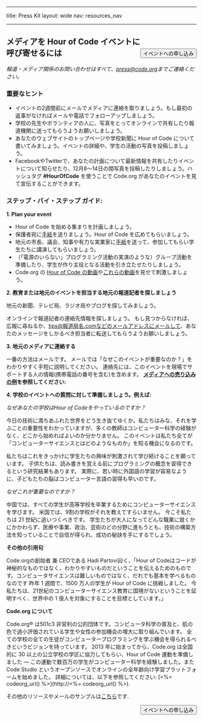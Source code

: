 * * *

title: Press Kit layout: wide nav: resources_nav

* * *

[<button style="float: right; margin-top: 50px">イベントへの申し込み</button>](/#join)

## メディアを Hour of Code イベントに呼び寄せるには

*報道・メディア関係のお問い合わせはすべて、<press@code.org>までご連絡ください。*

### 重要なヒント

  * イベントの2週間前にメールでメディアに連絡を取りましょう。もし最初の返事がなければメールや電話でフォローアップしましょう。
  * 学校の先生やボランティアの人に、写真をとってオンラインで共有したり報道機関に送ってもらうようお願いしましょう。
  * あなたのウェブサイトのトップページや学校新聞に Hour of Code について書いてみましょう。イベントの詳細や、学生の活動の写真を投稿しましょう。
  * FacebookやTwitterで、あなたの計画について最新情報を共有したりイベントについて知らせたり、12月8～14日の間写真を投稿したりしましょう。ハッシュタグ **#HourOfCode** を使うことで Code.org があなたのイベントを見て宣伝することができます。

### ステップ・バイ・ステップ ガイド:

**1. Plan your event**

  * Hour of Code を始める集まりを計画しましょう。
  * 保護者宛に[手紙](<%= hoc_uri('/resources/#sample-emails') %>)を送りましょう。Hour of Code を広めてもらいましょう。
  * 地元の市長、議会、知事や有力な実業家に[手紙](<%= hoc_uri('/resources/#sample-emails') %>)を送って、参加してもらい学生たちに講演してもらいましょう。
  * （「電源のいらない」プログラミング活動の実演のような）グループ活動を準備したり、学生が作り主役となる活動を引き立たせたりしましょう。
  * Code.org の [Hour of Code の動画](<%= hoc_uri('/') %>)や[これらの動画](<%= hoc_uri('/resources#videos') %>)を見せて刺激しましょう。

**2. 教育または地元のイベントを担当する地元の報道記者を探しましょう**

地元の新聞、テレビ局、ラジオ局やブログを探してみましょう。

オンラインで報道記者の連絡先情報を探しましょう。 もし見つからなければ、広報に尋ねるか、tips@報道局名.comなどのメールアドレスにメールして、あなたのメッセージをしかるべき担当者に転送してもらうようお願いしましょう。

**3. 地元のメディアに連絡する**

一番の方法はメールです。 メールでは「なぜこのイベントが重要なのか？」をわかりやすく手短に説明してください。 連絡先には、このイベントを現場でサポートする人の情報(携帯電話の番号を含む)を含めます。 **[メディアへの売り込みの例](<%= hoc_uri('/resources#sample-emails') %>)を参照してください:**

**4. 学校のイベントへの質問に対して準備しましょう。例えば:**

*なぜあなたの学校はHour of Codeをやっているのですか？*

今日の技術に満ちあふれた世界をどう生き抜てゆくか。私たちはみな、それを学ぶことの重要性をわかっていますが、多くの教師はコンピューター科学の経験がなく、どこから始めればよいのか分かりません。 このイベントは私たち全てが「コンピューターサイエンスとはどのようなものか」を知る機会になるのです。

私たちはこれをきっかけに学生たちの興味が刺激されて学び続けることを願っています。 子供たちは、読み書きを覚える前にプログラミングの概念を習得できるという研究結果もあります。 実際に、若い時に外国語の学習が容易なように、子どもたちの脳はコンピューター言語の習得も早いのです。

*なぜこれが重要なのですか？*

中国では、すべての学生が高等学校を卒業するためにコンピューターサイエンスを学びます。 米国では、9割の学校がそれを教えてすらいません。 今こそ私たちは 21 世紀に追いつくべきです。 学生たちが大人になってどんな職業に就くかにかかわらず、医療や事業、政治、芸術のどの分野に進もうとも、技術の構築方法を知っていることで自信が得られ、成功の秘訣を手にするでしょう。

**その他の引用句**

Code.orgの創始者 兼 CEOである Hadi Partovi曰く、「Hour of Codeはコードが神秘的なものではなく、わかりやすいものだということを伝えるためのものです。コンピュータサイエンスは難しいものではなく、だれでも基本を学べるものなのです 昨年 1 週間で、1500 万人の学生が Hour of Code に挑戦しました。 今私たちは、21世紀のコンピューターサイエンス教育に国境がないということを証明すべく、世界中の 1 億人を対象にすることを目標としています。」

**Code.org について**

Code.org® は501c3 非営利の公的団体です。コンピュータ科学の普及と、肌の色で過小評価されている学生や女性の参加機会の増大に取り組んでいます。 全ての学校の全ての生徒がコンピュータープログラミングを学ぶ機会を得られるべきというビジョンを持っています。 2013 年に始まってから、Code.org は全国的に 30 以上の公立学校の学区に協力してもらい、Hour of Code 運動を準備しました — この運動で数百万の学生がコンピューター科学を経験しました。また Code Studio というオープンソースでオンラインの全年齢向け学習プラットフォームを始めました。 詳細については、以下を参照してください: [<%= codeorg_url() %>](http://<%= codeorg_url() %>).

  
その他のリソースやメールのサンプルは[こちら](<%= hoc_uri('/resources') %>)です.

<a style="display: block" href="/#join"><button style="float: right;">イベントへの申し込み</button></a>